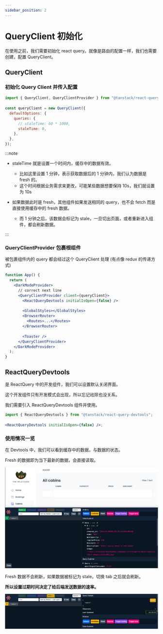 ```yaml
---
sidebar_position: 2
---
```


# QueryClient 初始化

在使用之前，我们需要初始化 react query。就像是路由的配置一样，我们也需要创建，配置 QueryClient。

## QueryClient

### 初始化 Query Client 并传入配置

```jsx title="App.jsx"
import { QueryClient, QueryClientProvider } from "@tanstack/react-query";

const queryClient = new QueryClient({
  defaultOptions: {
    queries: {
      // staleTime: 60 * 1000,
      staleTime: 0,
    },
  },
});
```

:::note

- staleTime 就是设置一个时间内，缓存中的数据有效。

  - 比如这里设置 1 分钟，表示获取数据后的 1 分钟内，我们认为数据是 fresh 的。
  - 这个时间根据业务需求来更改，可能某些数据想要保持 10s，我们就设置为 10s

- 如果数据此时是 fresh，其他组件如果发送相同的 query，也不会 fetch 而是直接使用缓存中的 fresh 数据。
  - 而 1 分钟之后，该数据会标记为 stale，一旦切出页面，或者重新进入组件，都会刷新数据。

:::

### QueryClientProvider 包裹根组件

被包裹组件内的 query 都会经过这个 QueryClient 处理
(有点像 redux 的传递方式)

```jsx
function App() {
  return (
    <DarkModeProvider>
      // correct next line
      <QueryClientProvider client={queryClient}>
        <ReactQueryDevtools initialIsOpen={false} />

        <GlobalStyles></GlobalStyles>
        <BrowserRouter>
          <Routes>...</Routes>
        </BrowserRouter>

        <Toaster />
      </QueryClientProvider>
    </DarkModeProvider>
  );
}
```

## ReactQueryDevtools

是 ReactQuery 中的开发组件，我们可以设置默认关闭界面。

这个开发组件只有开发模式会出现，所以忘记祛除也没关系。

我们需要引入 ReactQueryDevtools 组件并使用。

```jsx
import { ReactQueryDevtools } from "@tanstack/react-query-devtools";

<ReactQueryDevtools initialIsOpen={false} />;
```

### 使用情况一览

在 Devtools 中，我们可以看到缓存中的数据，与数据的状态。

Fresh 的数据即为当下最新的数据，会直接读取。

![示例 1](./images/ReactQueryDevtools-1.png)

Fresh 数据不会刷新，如果数据被标记为 stale，切换 tab 之后就会刷新。

**所以设置过期时间决定了给后端发送数据的速率。**

![示例 1](./images/ReactQueryDevtools-2.png)
